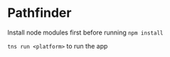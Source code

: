 # Pathfinder
Install node modules first before running
```npm install ```

```tns run <platform>``` to run the app
